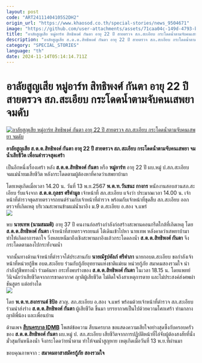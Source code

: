 ```yaml
---
layout: post
code: "ART24111404105S2DH2"
origin_url: "https://www.khaosod.co.th/special-stories/news_9504671"
image: "https://github.com/user-attachments/assets/71caa04c-149d-4793-b97f-65644edc77b7"
title: "อาลัยสูญเสีย หมู่อาร์ท สิทธิพงศ์ กันตา อายุ 22 ปี สายตรวจ สภ.สะเอียบ กระโดดน้ำตามจับคนเสพยา จมดับ"
description: "อาลัยสูญเสีย ส.ต.ต.สิทธิพงศ์ กันตา อายุ 22 ปี สายตรวจ สภ.สะเอียบ กระโดดน้ำตามจับคนเสพยา จมน้ำเสียชีวิต เพื่อนตำรวจสุดเศร้า "
category: "SPECIAL_STORIES"
language: "th"
date: 2024-11-14T05:14:14.711Z
---
```


# อาลัยสูญเสีย หมู่อาร์ท สิทธิพงศ์ กันตา อายุ 22 ปี สายตรวจ สภ.สะเอียบ กระโดดน้ำตามจับคนเสพยา จมดับ

[![อาลัยสูญเสีย หมู่อาร์ท สิทธิพงศ์ กันตา อายุ 22 ปี สายตรวจ สภ.สะเอียบ กระโดดน้ำตามจับคนเสพยา จมดับ](https://www.khaosod.co.th/wpapp/uploads/2024/11/police-7.jpg "อาลัยสูญเสีย หมู่อาร์ท สิทธิพงศ์ กันตา อายุ 22 ปี สายตรวจ สภ.สะเอียบ กระโดดน้ำตามจับคนเสพยา จมดับ")](https://www.khaosod.co.th/wpapp/uploads/2024/11/police-7.jpg)

**อาลัยสูญเสีย ส.ต.ต.สิทธิพงศ์ กันตา อายุ 22 ปี สายตรวจ สภ.สะเอียบ กระโดดน้ำตามจับคนเสพยา จมน้ำเสียชีวิต เพื่อนตำรวจสุดเศร้า**

เป็นอีกหนึ่งเรื่องเศร้า หลัง **ส.ต.ต.สิทธิพงศ์ กันตา** หรือ **หมู่อาร์ท** อายุ 22 ปี ผบ.หมู่ ป.สภ.สะเอียบ จมแม่น้ำยมเสียชีวิต หลังกระโดดตามผู้ต้องหาที่คาดว่าเสพยาบ้ามา

โดยเหตุเกิดเมื่อเวลา 14.20 น. วันที่ 13 พ.ย.2567 **พ.ต.ท.วันชนะ กางกร** พนักงานสอบสวนสภ.สะเอียบ รับแจ้งจาก **ส.ต.ต.กุลธร ศรีคำมูล** เจ้าหน้าที่ สภ.สะเอียบ แจ้งว่า ประมาณเวลา 14.00 น. เจ้าหน้าที่ตำรวจชุดสายตรวจรถยนต์ร่วมกับเจ้าหน้าที่ตำรวจ พร้อมกับเจ้าหน้าที่ชุดสืบ สภ.สะเอียบ ออกตรวจที่เกิดเหตุ บริเวณสะพานข้ามแม่น้ำผาอิง ม.9 ต.สะเอียบ อ.สอง จ.แพร่  
[![](https://www.khaosod.co.th/wpapp/uploads/2024/11/466596813_979801707525328_6919309796184020000_n-696x522.jpg)](https://www.khaosod.co.th/wpapp/uploads/2024/11/466596813_979801707525328_6919309796184020000_n.jpg)

พบ **นายเทพ (นามสมมติ)** อายุ 37 ปี คนงานก่อสร้างกำลังก่อสร้างสะพานคอนกรีตใกล้ที่เกิดเหตุ โดย **ส.ต.ต.สิทธิพงศ์ กันตา** เจ้าหน้าที่สายตรวจรถยนต์ ได้เดินเข้าไปหา นายเทพ หลังคาดว่าเสพยาบ้ามา ทำให้เกิดอาการตกใจ วิ่งหลบหนีมาถึงเชิงสะพานผาอิงแล้วกระโดดลงน้ำ **ส.ต.ต.สิทธิพงศ์ กันตา** จึงกระโดดตามลงไปกระทั่งจมน้ำ

จากนั้นทางด้านเจ้าหน้าที่ตำรวจได้ประสานกับ **นายณัฐปคัลภ์ ศรีคำภา** นายกอบต.สะเอียบ ขอกำลังเจ้าหน้าที่หน่วยกู้ชีพ อบต.สะเอียบ ร่วมกับกู้ภัยอุทยานแห่งชาติแม่ยม หน่วยกู้ภัย สมาคมสองรวมใจ นำกำลังกู้ชีพทางน้ำ ร่วมค้นหา กระทั่งพบร่างของ **ส.ต.ต.สิทธิพงศ์ กันตา** ในเวลา 18.15 น. โดยแพทย์วินิจฉัยว่าเสียชีวิตจากการขาดอากาศ ญาติผู้เสียชีวิต ไม่ติดใจถึงสาเหตุการตาย และไม่ประสงค์ส่งศพผ่าชันสูตร แต่อย่างใด  
[![](https://www.khaosod.co.th/wpapp/uploads/2024/11/466595860_979801640858668_1908785062046756161_n-696x522.jpg)](https://www.khaosod.co.th/wpapp/uploads/2024/11/466595860_979801640858668_1908785062046756161_n.jpg)

โดย **พ.ต.ท.สงกรานต์ ธิป้อ** สวญ. สภ.สะเอียบ อ.สอง จ.แพร่ พร้อมด้วยเจ้าหน้าที่ตำรวจ สภ.สะเอียบ ร่วมนำส่งร่าง **ส.ต.ต.สิทธิพงศ์ กันตา** ผู้เสียชีวิต ขึ้นมา บรรยากาศเป็นไปด้วยความโศกเศร้า ท่ามกลางญาติพี่น้อง และเพื่อนบ้าน

ด้านเพจ [**สืบนครบาล IDMB**](https://www.facebook.com/IDMB.Bangkok?__cft__[0]=AZWDHxd5P6-Kton9xsL50EKtB7-d47jaTEZQSITlCULXXz8rat36BCUk_zEJkPEkjB4cEBWwCBtbmxo6XEfnyApAAyYDQqPSI2ndirjxRh4HMqQrQlcVvhqFu9TY8bgm4DK6lEzpnmo4Z6Oo3HZG2QOjk2ewk1DQ2X2Hvknp5vSczQ&__tn__=-UC%2CP-R) โพสต์ข้อความ สืบนครบาล ขอแสดงความเสียใจอย่างสุดซึ้งกับครอบครัวของ **ส.ต.ต.สิทธิพงศ์ กันตา** ผบ.หมู่ ป. สภ.สะเอียบ เสียชีวิตจากการปฏิบัติหน้าที่ไล่จับผู้ต้องสงสัยที่นั่งมั่วสุมกันหนีลงน้ำ จึงกระโดดว่ายน้ำตาม ทำให้จมน้ำสูญหาย เหตุเกิดเมื่อวันที่ 13 พ.ย.ที่ผ่านมา

ขอบคุณภาพจาก : **สมาคมอาสาสมัครกู้ภัย สองรวมใจ**